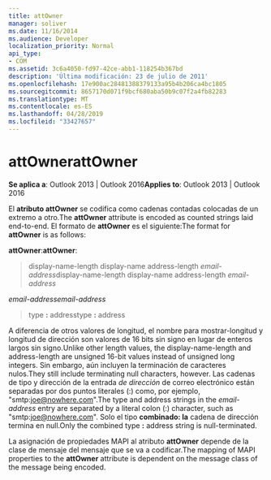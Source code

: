 ```yaml
---
title: attOwner
manager: soliver
ms.date: 11/16/2014
ms.audience: Developer
localization_priority: Normal
api_type:
- COM
ms.assetid: 3c6a4050-fd97-42ce-abb1-118254b367bd
description: 'Última modificación: 23 de julio de 2011'
ms.openlocfilehash: 17e900ac28481388379133a95b4b206ca4bc1805
ms.sourcegitcommit: 8657170d071f9bcf680aba50b9c07f2a4fb82283
ms.translationtype: MT
ms.contentlocale: es-ES
ms.lasthandoff: 04/28/2019
ms.locfileid: "33427657"
---
```

# <a name="attowner"></a><span data-ttu-id="8194d-103">attOwner</span><span class="sxs-lookup"><span data-stu-id="8194d-103">attOwner</span></span>

  
  
<span data-ttu-id="8194d-104">**Se aplica a**: Outlook 2013 | Outlook 2016</span><span class="sxs-lookup"><span data-stu-id="8194d-104">**Applies to**: Outlook 2013 | Outlook 2016</span></span> 
  
<span data-ttu-id="8194d-105">El **atributo attOwner** se codifica como cadenas contadas colocadas de un extremo a otro.</span><span class="sxs-lookup"><span data-stu-id="8194d-105">The **attOwner** attribute is encoded as counted strings laid end-to-end.</span></span> <span data-ttu-id="8194d-106">El formato de **attOwner** es el siguiente:</span><span class="sxs-lookup"><span data-stu-id="8194d-106">The format for **attOwner** is as follows:</span></span> 
  
 <span data-ttu-id="8194d-107">**attOwner**:</span><span class="sxs-lookup"><span data-stu-id="8194d-107">**attOwner**:</span></span> 
  
> <span data-ttu-id="8194d-108">display-name-length display-name address-length  _email-address_</span><span class="sxs-lookup"><span data-stu-id="8194d-108">display-name-length display-name address-length  _email-address_</span></span>
    
 <span data-ttu-id="8194d-109">_email-address_</span><span class="sxs-lookup"><span data-stu-id="8194d-109">_email-address_</span></span>
  
> <span data-ttu-id="8194d-110">type **:** address</span><span class="sxs-lookup"><span data-stu-id="8194d-110">type **:** address</span></span> 
    
<span data-ttu-id="8194d-111">A diferencia de otros valores de longitud, el nombre para mostrar-longitud y longitud de dirección son valores de 16 bits sin signo en lugar de enteros largos sin signo.</span><span class="sxs-lookup"><span data-stu-id="8194d-111">Unlike other length values, the display-name-length and address-length are unsigned 16-bit values instead of unsigned long integers.</span></span> <span data-ttu-id="8194d-112">Sin embargo, aún incluyen la terminación de caracteres nulos.</span><span class="sxs-lookup"><span data-stu-id="8194d-112">They still include terminating null characters, however.</span></span> <span data-ttu-id="8194d-113">Las cadenas de tipo y dirección de la entrada  _de dirección_ de correo electrónico están separadas por dos puntos literales (:) como, por ejemplo, "smtp:joe@nowhere.com".</span><span class="sxs-lookup"><span data-stu-id="8194d-113">The type and address strings in the  _email-address_ entry are separated by a literal colon (:) character, such as "smtp:joe@nowhere.com".</span></span> <span data-ttu-id="8194d-114">Solo el tipo **combinado: la** cadena de dirección termina en null.</span><span class="sxs-lookup"><span data-stu-id="8194d-114">Only the combined type **:** address string is null-terminated.</span></span>
  
<span data-ttu-id="8194d-115">La asignación de propiedades MAPI al atributo **attOwner** depende de la clase de mensaje del mensaje que se va a codificar.</span><span class="sxs-lookup"><span data-stu-id="8194d-115">The mapping of MAPI properties to the **attOwner** attribute is dependent on the message class of the message being encoded.</span></span> 
  

